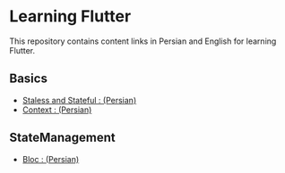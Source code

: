 # Learning Flutter

This repository contains content links in Persian and English for learning Flutter.

## Basics
- [Staless and Stateful : (Persian)](https://vrgl.ir/PKsgS)
- [Context : (Persian)](https://vrgl.ir/hb8yD)

## StateManagement
- [Bloc : (Persian)](https://vrgl.ir/nap9M)
